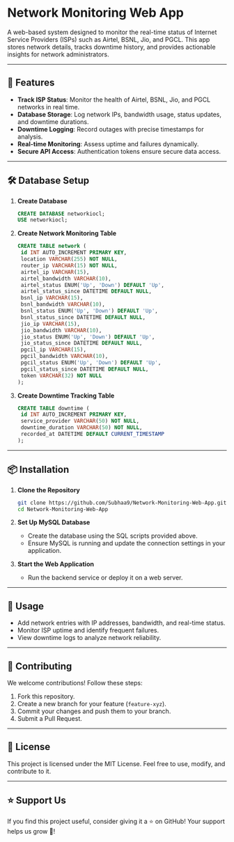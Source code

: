 # Network Monitoring Web App


A web-based system designed to monitor the real-time status of Internet Service Providers (ISPs) such as Airtel, BSNL, Jio, and PGCL. This app stores network details, tracks downtime history, and provides actionable insights for network administrators.


---


## 🚀 Features


- **Track ISP Status**: Monitor the health of Airtel, BSNL, Jio, and PGCL networks in real time.
- **Database Storage**: Log network IPs, bandwidth usage, status updates, and downtime durations.
- **Downtime Logging**: Record outages with precise timestamps for analysis.
- **Real-time Monitoring**: Assess uptime and failures dynamically.
- **Secure API Access**: Authentication tokens ensure secure data access.


---


## 🛠️ Database Setup


1. **Create Database**
   ```sql
   CREATE DATABASE networkiocl;
   USE networkiocl;
   ```


2. **Create Network Monitoring Table**
   ```sql
   CREATE TABLE network (
   	id INT AUTO_INCREMENT PRIMARY KEY,
   	location VARCHAR(255) NOT NULL,
   	router_ip VARCHAR(15) NOT NULL,
   	airtel_ip VARCHAR(15),
   	airtel_bandwidth VARCHAR(10),
   	airtel_status ENUM('Up', 'Down') DEFAULT 'Up',
   	airtel_status_since DATETIME DEFAULT NULL,
   	bsnl_ip VARCHAR(15),
   	bsnl_bandwidth VARCHAR(10),
   	bsnl_status ENUM('Up', 'Down') DEFAULT 'Up',
   	bsnl_status_since DATETIME DEFAULT NULL,
   	jio_ip VARCHAR(15),
   	jio_bandwidth VARCHAR(10),
   	jio_status ENUM('Up', 'Down') DEFAULT 'Up',
   	jio_status_since DATETIME DEFAULT NULL,
   	pgcil_ip VARCHAR(15),
   	pgcil_bandwidth VARCHAR(10),
   	pgcil_status ENUM('Up', 'Down') DEFAULT 'Up',
   	pgcil_status_since DATETIME DEFAULT NULL,
   	token VARCHAR(32) NOT NULL
   );
   ```


3. **Create Downtime Tracking Table**
   ```sql
   CREATE TABLE downtime (
   	id INT AUTO_INCREMENT PRIMARY KEY,
   	service_provider VARCHAR(50) NOT NULL,
   	downtime_duration VARCHAR(50) NOT NULL,
   	recorded_at DATETIME DEFAULT CURRENT_TIMESTAMP
   );
   ```


---


## 📦 Installation


1. **Clone the Repository**
   ```bash
   git clone https://github.com/Subhaa9/Network-Monitoring-Web-App.git
   cd Network-Monitoring-Web-App
   ```


2. **Set Up MySQL Database**
   - Create the database using the SQL scripts provided above.
   - Ensure MySQL is running and update the connection settings in your application.


3. **Start the Web Application**
   - Run the backend service or deploy it on a web server.


---


## 📡 Usage


- Add network entries with IP addresses, bandwidth, and real-time status.
- Monitor ISP uptime and identify frequent failures.
- View downtime logs to analyze network reliability.


---


## 🤝 Contributing


We welcome contributions! Follow these steps:


1. Fork this repository.
2. Create a new branch for your feature (`feature-xyz`).
3. Commit your changes and push them to your branch.
4. Submit a Pull Request.


---


## 📜 License


This project is licensed under the MIT License. Feel free to use, modify, and contribute to it.


---


## ⭐ Support Us


If you find this project useful, consider giving it a ⭐ on GitHub! Your support helps us grow 🚀!
